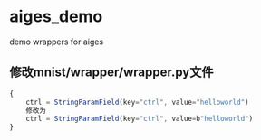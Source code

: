# aiges_demo
demo wrappers for aiges

## 修改mnist/wrapper/wrapper.py文件
```javascript
{
    ctrl = StringParamField(key="ctrl", value="helloworld")
	修改为
	ctrl = StringParamField(key="ctrl", value=b"helloworld")
}
```

